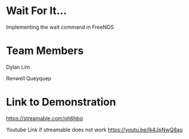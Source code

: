 
# Wait For It...

Implementing the wait command in FreeNOS

# Team Members
Dylan Lim

Renwell Queyquep

# Link to Demonstration
https://streamable.com/oh6hbq

Youtube Link if streamable does not work
https://youtu.be/Ik4JpNwQ8ao

